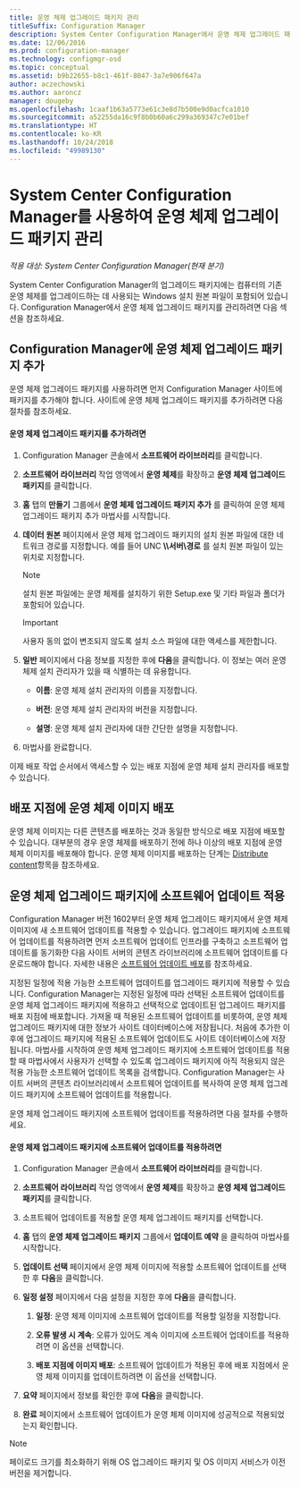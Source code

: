 ```yaml
---
title: 운영 체제 업그레이드 패키지 관리
titleSuffix: Configuration Manager
description: System Center Configuration Manager에서 운영 체제 업그레이드 패키지를 관리하는 방법을 알아봅니다.
ms.date: 12/06/2016
ms.prod: configuration-manager
ms.technology: configmgr-osd
ms.topic: conceptual
ms.assetid: b9b22655-b8c1-461f-8047-3a7e906f647a
author: aczechowski
ms.author: aaroncz
manager: dougeby
ms.openlocfilehash: 1caaf1b63a5773e61c3e8d7b500e9d0acfca1010
ms.sourcegitcommit: a52255da16c9f8b0b60a6c299a369347c7e01bef
ms.translationtype: HT
ms.contentlocale: ko-KR
ms.lasthandoff: 10/24/2018
ms.locfileid: "49989130"
---
```

# <a name="manage-operating-system-upgrade-packages-with-system-center-configuration-manager"></a>System Center Configuration Manager를 사용하여 운영 체제 업그레이드 패키지 관리

*적용 대상: System Center Configuration Manager(현재 분기)*

System Center Configuration Manager의 업그레이드 패키지에는 컴퓨터의 기존 운영 체제를 업그레이드하는 데 사용되는 Windows 설치 원본 파일이 포함되어 있습니다. Configuration Manager에서 운영 체제 업그레이드 패키지를 관리하려면 다음 섹션을 참조하세요.

##  <a name="BKMK_AddOSUpgradePkgs"></a> Configuration Manager에 운영 체제 업그레이드 패키지 추가  
 운영 체제 업그레이드 패키지를 사용하려면 먼저 Configuration Manager 사이트에 패키지를 추가해야 합니다. 사이트에 운영 체제 업그레이드 패키지를 추가하려면 다음 절차를 참조하세요.  

#### <a name="to-add-an-operating-system-upgrade-package"></a>운영 체제 업그레이드 패키지를 추가하려면  

1.  Configuration Manager 콘솔에서 **소프트웨어 라이브러리**를 클릭합니다.  

2.  **소프트웨어 라이브러리** 작업 영역에서 **운영 체제**를 확장하고 **운영 체제 업그레이드 패키지**를 클릭합니다.  

3.  **홈** 탭의 **만들기** 그룹에서 **운영 체제 업그레이드 패키지 추가** 를 클릭하여 운영 체제 업그레이드 패키지 추가 마법사를 시작합니다.  

4.  **데이터 원본** 페이지에서 운영 체제 업그레이드 패키지의 설치 원본 파일에 대한 네트워크 경로를 지정합니다. 예를 들어 UNC **\\\서버\경로** 를 설치 원본 파일이 있는 위치로 지정합니다.  

    > [!NOTE]  
    >  설치 원본 파일에는 운영 체제를 설치하기 위한 Setup.exe 및 기타 파일과 폴더가 포함되어 있습니다.  

    > [!IMPORTANT]  
    >  사용자 동의 없이 변조되지 않도록 설치 소스 파일에 대한 액세스를 제한합니다.  

5.  **일반** 페이지에서 다음 정보를 지정한 후에 **다음**을 클릭합니다. 이 정보는 여러 운영 체제 설치 관리자가 있을 때 식별하는 데 유용합니다.  

    -   **이름**: 운영 체제 설치 관리자의 이름을 지정합니다.  

    -   **버전**: 운영 체제 설치 관리자의 버전을 지정합니다.  

    -   **설명**: 운영 체제 설치 관리자에 대한 간단한 설명을 지정합니다.  

6.  마법사를 완료합니다.  

 이제 배포 작업 순서에서 액세스할 수 있는 배포 지점에 운영 체제 설치 관리자를 배포할 수 있습니다.  

##  <a name="BKMK_DistributeBootImages"></a> 배포 지점에 운영 체제 이미지 배포  
 운영 체제 이미지는 다른 콘텐츠를 배포하는 것과 동일한 방식으로 배포 지점에 배포할 수 있습니다. 대부분의 경우 운영 체제를 배포하기 전에 하나 이상의 배포 지점에 운영 체제 이미지를 배포해야 합니다. 운영 체제 이미지를 배포하는 단계는 [Distribute content](../../core/servers/deploy/configure/deploy-and-manage-content.md#bkmk_distribute)항목을 참조하세요.  

##  <a name="BKMK_OSUpgradePkgApplyUpdates"></a> 운영 체제 업그레이드 패키지에 소프트웨어 업데이트 적용  
 Configuration Manager 버전 1602부터 운영 체제 업그레이드 패키지에서 운영 체제 이미지에 새 소프트웨어 업데이트를 적용할 수 있습니다. 업그레이드 패키지에 소프트웨어 업데이트를 적용하려면 먼저 소프트웨어 업데이트 인프라를 구축하고 소프트웨어 업데이트를 동기화한 다음 사이트 서버의 콘텐츠 라이브러리에 소프트웨어 업데이트를 다운로드해야 합니다. 자세한 내용은 [소프트웨어 업데이트 배포](../../sum/deploy-use/deploy-software-updates.md)를 참조하세요.  

 지정된 일정에 적용 가능한 소프트웨어 업데이트를 업그레이드 패키지에 적용할 수 있습니다. Configuration Manager는 지정된 일정에 따라 선택된 소프트웨어 업데이트를 운영 체제 업그레이드 패키지에 적용하고 선택적으로 업데이트된 업그레이드 패키지를 배포 지점에 배포합니다. 가져올 때 적용된 소프트웨어 업데이트를 비롯하여, 운영 체제 업그레이드 패키지에 대한 정보가 사이트 데이터베이스에 저장됩니다. 처음에 추가한 이후에 업그레이드 패키지에 적용된 소프트웨어 업데이트도 사이트 데이터베이스에 저장됩니다. 마법사를 시작하여 운영 체제 업그레이드 패키지에 소프트웨어 업데이트를 적용할 때 마법사에서 사용자가 선택할 수 있도록 업그레이드 패키지에 아직 적용되지 않은 적용 가능한 소프트웨어 업데이트 목록을 검색합니다. Configuration Manager는 사이트 서버의 콘텐츠 라이브러리에서 소프트웨어 업데이트를 복사하여 운영 체제 업그레이드 패키지에 소프트웨어 업데이트를 적용합니다.  

 운영 체제 업그레이드 패키지에 소프트웨어 업데이트를 적용하려면 다음 절차를 수행하세요.  

#### <a name="to-apply-software-updates-to-an-operating-system-upgrade-package"></a>운영 체제 업그레이드 패키지에 소프트웨어 업데이트를 적용하려면  

1.  Configuration Manager 콘솔에서 **소프트웨어 라이브러리**를 클릭합니다.  

2.  **소프트웨어 라이브러리** 작업 영역에서 **운영 체제**를 확장하고 **운영 체제 업그레이드 패키지**를 클릭합니다.  

3.  소프트웨어 업데이트를 적용할 운영 체제 업그레이드 패키지를 선택합니다.  

4.  **홈** 탭의 **운영 체제 업그레이드 패키지** 그룹에서 **업데이트 예약** 을 클릭하여 마법사를 시작합니다.  

5.  **업데이트 선택** 페이지에서 운영 체제 이미지에 적용할 소프트웨어 업데이트를 선택한 후 **다음**을 클릭합니다.  

6.  **일정 설정** 페이지에서 다음 설정을 지정한 후에 **다음**을 클릭합니다.  

    1.  **일정**: 운영 체제 이미지에 소프트웨어 업데이트를 적용할 일정을 지정합니다.  

    2.  **오류 발생 시 계속**: 오류가 있어도 계속 이미지에 소프트웨어 업데이트를 적용하려면 이 옵션을 선택합니다.  

    3.  **배포 지점에 이미지 배포**: 소프트웨어 업데이트가 적용된 후에 배포 지점에서 운영 체제 이미지를 업데이트하려면 이 옵션을 선택합니다.  

7.  **요약** 페이지에서 정보를 확인한 후에 **다음**을 클릭합니다.  

8.  **완료** 페이지에서 소프트웨어 업데이트가 운영 체제 이미지에 성공적으로 적용되었는지 확인합니다.  

> [!NOTE]  
>  페이로드 크기를 최소화하기 위해 OS 업그레이드 패키지 및 OS 이미지 서비스가 이전 버전을 제거합니다. 
